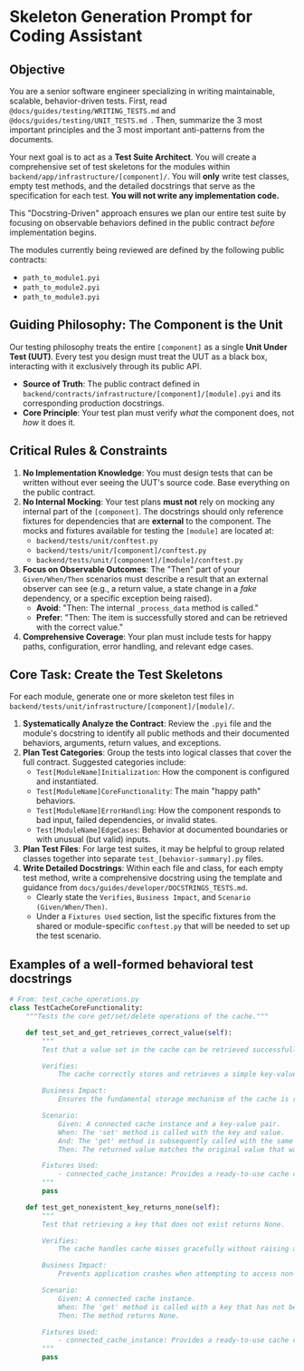 # Skeleton Generation Prompt for Coding Assistant

## **Objective**

You are a senior software engineer specializing in writing maintainable, scalable, behavior-driven tests. First, read `@docs/guides/testing/WRITING_TESTS.md` and `@docs/guides/testing/UNIT_TESTS.md `. Then, summarize the 3 most important principles and the 3 most important anti-patterns from the documents.

Your next goal is to act as a **Test Suite Architect**. You will create a comprehensive set of test skeletons for the modules within `backend/app/infrastructure/[component]/`. You will **only** write test classes, empty test methods, and the detailed docstrings that serve as the specification for each test. **You will not write any implementation code.**

This "Docstring-Driven" approach ensures we plan our entire test suite by focusing on observable behaviors defined in the public contract *before* implementation begins.

The modules currently being reviewed are defined by the following public contracts:

  * `path_to_module1.pyi`
  * `path_to_module2.pyi`
  * `path_to_module3.pyi`

## **Guiding Philosophy: The Component is the Unit**

Our testing philosophy treats the entire `[component]` as a single **Unit Under Test (UUT)**. Every test you design must treat the UUT as a black box, interacting with it exclusively through its public API.

  * **Source of Truth**: The public contract defined in `backend/contracts/infrastructure/[component]/[module].pyi` and its corresponding production docstrings.
  * **Core Principle**: Your test plan must verify *what* the component does, not *how* it does it.

## **Critical Rules & Constraints**

1.  **No Implementation Knowledge**: You must design tests that can be written without ever seeing the UUT's source code. Base everything on the public contract.
2.  **No Internal Mocking**: Your test plans **must not** rely on mocking any internal part of the `[component]`. The docstrings should only reference fixtures for dependencies that are **external** to the component. The mocks and fixtures available for testing the `[module]` are located at:
      - `backend/tests/unit/conftest.py`
      - `backend/tests/unit/[component]/conftest.py`
      - `backend/tests/unit/[component]/[module]/conftest.py`
3.  **Focus on Observable Outcomes**: The "Then" part of your `Given/When/Then` scenarios must describe a result that an external observer can see (e.g., a return value, a state change in a *fake* dependency, or a specific exception being raised).
      * **Avoid**: "Then: The internal `_process_data` method is called."
      * **Prefer**: "Then: The item is successfully stored and can be retrieved with the correct value."
4.  **Comprehensive Coverage**: Your plan must include tests for happy paths, configuration, error handling, and relevant edge cases.

## **Core Task: Create the Test Skeletons**

For each module, generate one or more skeleton test files in `backend/tests/unit/infrastructure/[component]/[module]/`.

1.  **Systematically Analyze the Contract**: Review the `.pyi` file and the module's docstring to identify all public methods and their documented behaviors, arguments, return values, and exceptions.
2.  **Plan Test Categories**: Group the tests into logical classes that cover the full contract. Suggested categories include:
      * `Test[ModuleName]Initialization`: How the component is configured and instantiated.
      * `Test[ModuleName]CoreFunctionality`: The main "happy path" behaviors.
      * `Test[ModuleName]ErrorHandling`: How the component responds to bad input, failed dependencies, or invalid states.
      * `Test[ModuleName]EdgeCases`: Behavior at documented boundaries or with unusual (but valid) inputs.
3.  **Plan Test Files**: For large test suites, it may be helpful to group related classes together into separate `test_[behavior-summary].py` files.
4.  **Write Detailed Docstrings**: Within each file and class, for each empty test method, write a comprehensive docstring using the template and guidance from `docs/guides/developer/DOCSTRINGS_TESTS.md`.
      * Clearly state the `Verifies`, `Business Impact`, and `Scenario (Given/When/Then)`.
      * Under a `Fixtures Used` section, list the specific fixtures from the shared or module-specific `conftest.py` that will be needed to set up the test scenario.

## Examples of a well-formed behavioral test docstrings

```python
# From: test_cache_operations.py
class TestCacheCoreFunctionality:
    """Tests the core get/set/delete operations of the cache."""

    def test_set_and_get_retrieves_correct_value(self):
        """
        Test that a value set in the cache can be retrieved successfully.

        Verifies:
            The cache correctly stores and retrieves a simple key-value pair.

        Business Impact:
            Ensures the fundamental storage mechanism of the cache is reliable.

        Scenario:
            Given: A connected cache instance and a key-value pair.
            When: The 'set' method is called with the key and value.
            And: The 'get' method is subsequently called with the same key.
            Then: The returned value matches the original value that was set.

        Fixtures Used:
            - connected_cache_instance: Provides a ready-to-use cache component.
        """
        pass

    def test_get_nonexistent_key_returns_none(self):
        """
        Test that retrieving a key that does not exist returns None.

        Verifies:
            The cache handles cache misses gracefully without raising an error.

        Business Impact:
            Prevents application crashes when attempting to access non-existent data.

        Scenario:
            Given: A connected cache instance.
            When: The 'get' method is called with a key that has not been set.
            Then: The method returns None.

        Fixtures Used:
            - connected_cache_instance: Provides a ready-to-use cache component.
        """
        pass
```